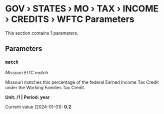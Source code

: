 # GOV › STATES › MO › TAX › INCOME › CREDITS › WFTC Parameters

This section contains 1 parameters.

## Parameters

### `match`
*Missouri EITC match*

Missouri matches this percentage of the federal Earned Income Tax Credit under the Working Families Tax Credit.

**Unit: /1 | Period: year**

Current value (2024-01-01): **0.2**

